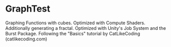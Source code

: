 # GraphTest
 Graphing Functions with cubes. Optimized with Compute Shaders. Additionally generating a fractal. Optimized with Unity's Job System and the Burst Package.
 Following the "Basics" tutorial by CatLikeCoding (catlikecoding.com)
